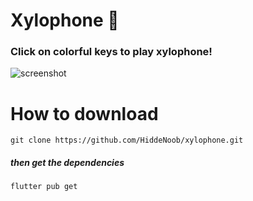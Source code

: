 # Xylophone 🎹

### Click on colorful keys to play xylophone! 
![screenshot](https://raw.githubusercontent.com/HiddeNoob/xylophone/photo.png)


# How to download
```
git clone https://github.com/HiddeNoob/xylophone.git
```
##### then get the dependencies
```
flutter pub get
```

